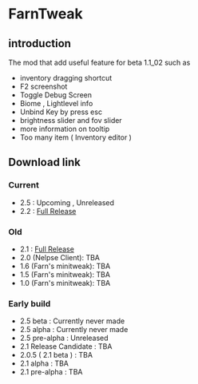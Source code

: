 # FarnTweak
## introduction
The mod that add useful feature for beta 1.1_02 such as
- inventory dragging shortcut
- F2 screenshot
- Toggle Debug Screen
- Biome , Lightlevel info
- Unbind Key by press esc
- brightness slider and fov slider
- more information on tooltip
- Too many item ( Inventory editor )

## Download link
### Current
- 2.5 : Upcoming , Unreleased
- 2.2 : [Full Release](https://github.com/FarnGitHub/Farn-s-Minecraft-legacy-mod/releases/download/FarnTweak2.1/FarnTweak-2.2.zip)
### Old
- 2.1 : [Full Release](https://github.com/FarnGitHub/Farn-s-Minecraft-legacy-mod/releases/download/FarnTweak2.1/FarnTweak-2.1.zip)
- 2.0 (Nelpse Client): TBA
- 1.6 (Farn's minitweak): TBA
- 1.5 (Farn's minitweak): TBA
- 1.0 (Farn's minitweak): TBA
### Early build
- 2.5 beta : Currently never made
- 2.5 alpha : Currently never made
- 2.5 pre-alpha : Unreleased
- 2.1 Release Candidate : TBA
- 2.0.5 ( 2.1 beta ) : TBA
- 2.1 alpha : TBA
- 2.1 pre-alpha : TBA



